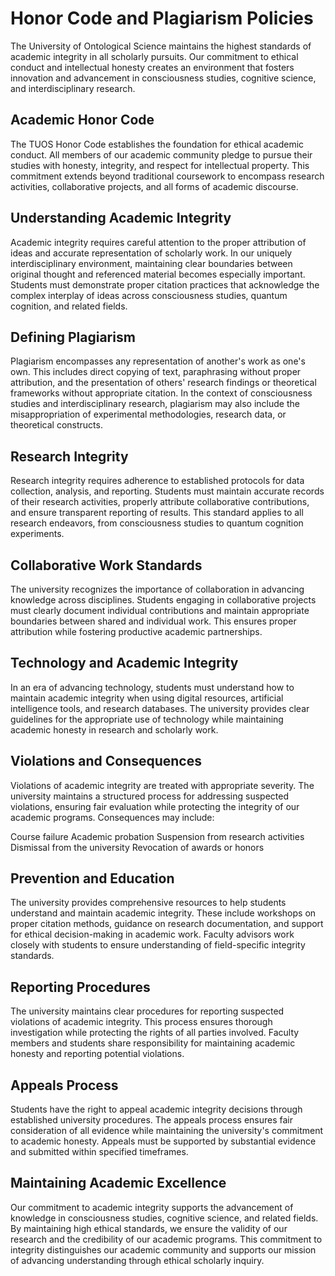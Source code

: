 # Honor Code and Plagiarism Policies

The University of Ontological Science maintains the highest standards of academic integrity in all scholarly pursuits. Our commitment to ethical conduct and intellectual honesty creates an environment that fosters innovation and advancement in consciousness studies, cognitive science, and interdisciplinary research.

## Academic Honor Code

The TUOS Honor Code establishes the foundation for ethical academic conduct. All members of our academic community pledge to pursue their studies with honesty, integrity, and respect for intellectual property. This commitment extends beyond traditional coursework to encompass research activities, collaborative projects, and all forms of academic discourse.

## Understanding Academic Integrity

Academic integrity requires careful attention to the proper attribution of ideas and accurate representation of scholarly work. In our uniquely interdisciplinary environment, maintaining clear boundaries between original thought and referenced material becomes especially important. Students must demonstrate proper citation practices that acknowledge the complex interplay of ideas across consciousness studies, quantum cognition, and related fields.

## Defining Plagiarism

Plagiarism encompasses any representation of another's work as one's own. This includes direct copying of text, paraphrasing without proper attribution, and the presentation of others' research findings or theoretical frameworks without appropriate citation. In the context of consciousness studies and interdisciplinary research, plagiarism may also include the misappropriation of experimental methodologies, research data, or theoretical constructs.

## Research Integrity

Research integrity requires adherence to established protocols for data collection, analysis, and reporting. Students must maintain accurate records of their research activities, properly attribute collaborative contributions, and ensure transparent reporting of results. This standard applies to all research endeavors, from consciousness studies to quantum cognition experiments.

## Collaborative Work Standards

The university recognizes the importance of collaboration in advancing knowledge across disciplines. Students engaging in collaborative projects must clearly document individual contributions and maintain appropriate boundaries between shared and individual work. This ensures proper attribution while fostering productive academic partnerships.

## Technology and Academic Integrity

In an era of advancing technology, students must understand how to maintain academic integrity when using digital resources, artificial intelligence tools, and research databases. The university provides clear guidelines for the appropriate use of technology while maintaining academic honesty in research and scholarly work.

## Violations and Consequences

Violations of academic integrity are treated with appropriate severity. The university maintains a structured process for addressing suspected violations, ensuring fair evaluation while protecting the integrity of our academic programs. Consequences may include:

Course failure
Academic probation
Suspension from research activities
Dismissal from the university
Revocation of awards or honors

## Prevention and Education

The university provides comprehensive resources to help students understand and maintain academic integrity. These include workshops on proper citation methods, guidance on research documentation, and support for ethical decision-making in academic work. Faculty advisors work closely with students to ensure understanding of field-specific integrity standards.

## Reporting Procedures

The university maintains clear procedures for reporting suspected violations of academic integrity. This process ensures thorough investigation while protecting the rights of all parties involved. Faculty members and students share responsibility for maintaining academic honesty and reporting potential violations.

## Appeals Process

Students have the right to appeal academic integrity decisions through established university procedures. The appeals process ensures fair consideration of all evidence while maintaining the university's commitment to academic honesty. Appeals must be supported by substantial evidence and submitted within specified timeframes.

## Maintaining Academic Excellence

Our commitment to academic integrity supports the advancement of knowledge in consciousness studies, cognitive science, and related fields. By maintaining high ethical standards, we ensure the validity of our research and the credibility of our academic programs. This commitment to integrity distinguishes our academic community and supports our mission of advancing understanding through ethical scholarly inquiry.
